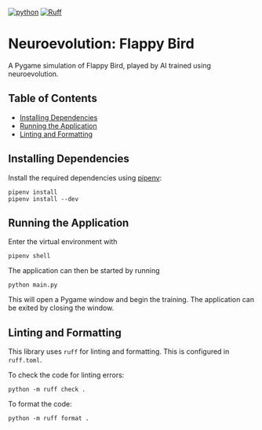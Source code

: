 [![python](https://img.shields.io/badge/Python-3.11-3776AB.svg?style=flat&logo=python&logoColor=ffd343)](https://docs.python.org/3.11/)
[![Ruff](https://img.shields.io/endpoint?url=https://raw.githubusercontent.com/astral-sh/ruff/main/assets/badge/v2.json)](https://github.com/astral-sh/ruff)
<!-- omit from toc -->
# Neuroevolution: Flappy Bird
A Pygame simulation of Flappy Bird, played by AI trained using neuroevolution.

<!-- omit from toc -->
## Table of Contents

- [Installing Dependencies](#installing-dependencies)
- [Running the Application](#running-the-application)
- [Linting and Formatting](#linting-and-formatting)

## Installing Dependencies

Install the required dependencies using [pipenv](https://github.com/pypa/pipenv):

    pipenv install
    pipenv install --dev

## Running the Application

Enter the virtual environment with

    pipenv shell

The application can then be started by running

    python main.py

This will open a Pygame window and begin the training. The application can be exited by closing the window.

## Linting and Formatting
This library uses `ruff` for linting and formatting.
This is configured in `ruff.toml`.

To check the code for linting errors:

    python -m ruff check .

To format the code:

    python -m ruff format .
